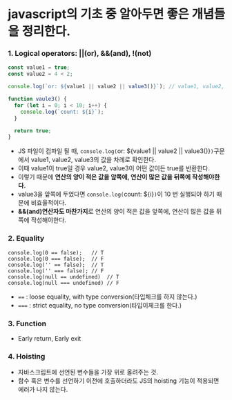 # javascript의 기초 중 알아두면 좋은 개념들을 정리한다.

### 1. Logical operators: ||(or), &&(and), !(not)

```jsx
const value1 = true;
const value2 = 4 < 2;

console.log(`or: ${value1 || value2 || value3()}`); // value1, value2, value3 중 하나라도 true 이면 true를 반환한다.

function vaule3() {
  for (let i = 0; i < 10; i++) {
    console.log(`count: ${i}`);
  }

  return true;
}
```

- JS 파일이 컴파일 될 때, `console.log(`or: \${value1 || value2 || value3()}`)`구문에서 value1, value2, value3의 값을 차례로 확인한다.
- 이때 value1이 true일 경우 value2, value3이 어떤 값이든 true를 반환한다.
- 이렇기 때문에 **연산의 양이 적은 값을 앞쪽에, 연산이 많은 값을 뒤쪽에 작성해야한다.**
- value3을 앞쪽에 두었다면 `console.log(`count: \${i}`)`이 10 번 실행되야 하기 때문에 비효울적이다.
- **&&(and)연산자도 마찬가지**로 연산의 양이 적은 값을 앞쪽에, 연산이 많은 값을 뒤쪽에 작성해야한다.

### 2. Equality

```JSX
console.log(0 == false);   // T
console.log(0 === false);  // F
console.log('' == false);  // T
console.log('' === false); // F
console.log(null == undefined)  // T
console.log(null === undefined) // F
```

- `==` : loose equality, with type conversion(타입체크를 하지 않는다.)
- `===` : strict equality, no type conversion(타입이체크를 한다.)

### 3. Function

- Early return, Early exit

### 4. Hoisting

- 자바스크립트에 선언된 변수들을 가장 위로 올려주는 것.
- 함수 혹은 변수를 선언하기 이전에 호출하더라도 JS의 hoisting 기능이 적용되면 에러가 나지 않는다.
